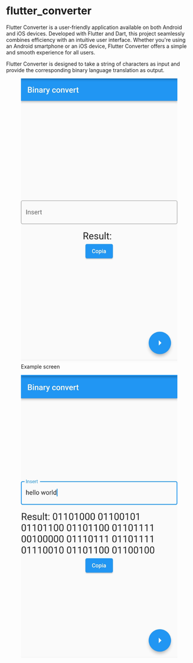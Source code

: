 # flutter_converter

Flutter Converter is a user-friendly application available on both Android and iOS devices. Developed with Flutter and Dart, this project seamlessly combines efficiency with an intuitive user interface. Whether you're using an Android smartphone or an iOS device, Flutter Converter offers a simple and smooth experience for all users.

Flutter Converter is designed to take a string of characters as input and provide the corresponding binary language translation as output.

<figure>
  <img src="./readme_image/first_screen.jpg" alt="screen example">
  <figcaption>
    Example screen
  </figcaption>
</figure>

<figure>
  <img src="./readme_image/second_screen.jpg" alt="screen example">
</figure>


